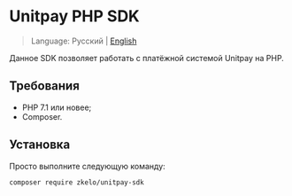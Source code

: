 # Unitpay PHP SDK

> Language: Русский | [English](README_en.md)

Данное SDK позволяет работать с платёжной системой Unitpay на PHP.

## Требования

- PHP 7.1 или новее;
- Composer.

## Установка

Просто выполните следующую команду:

```
composer require zkelo/unitpay-sdk
```
